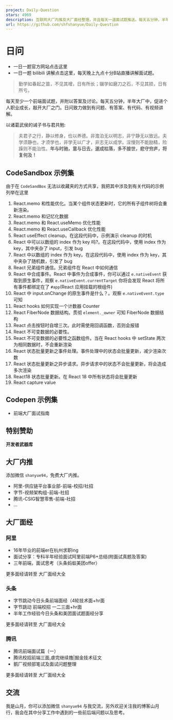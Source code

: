```yaml
---
project: Daily-Question
stars: 4969
description: 互联网大厂内推及大厂面经整理，并且每天一道面试题推送。每天五分钟，半年大厂中
url: https://github.com/shfshanyue/Daily-Question
---
```


日问
==

-   一日一题官方网站点击这里
-   一日一题 bilibili 讲解点击这里，每天晚上九点十分B站直播讲解面试题。

> 勤学如春起之苗，不见其增，日有所长；辍学如磨刀之石，不见其损，日有所亏。

每天至少一个前端面试题，并附以答案及讨论。每天五分钟，半年大厂中，促进个人职业成长，敲开大厂之门。日问致力做到有问题、有答案、有代码、有视频讲解。

以诸葛武侯的诫子书与君共勉:

> 夫君子之行，静以修身，俭以养德。非澹泊无以明志，非宁静无以致远。夫学须静也，才须学也，非学无以广才，非志无以成学。淫慢则不能励精，险躁则不能治性。**年与时驰，意与日去，遂成枯落，多不接世，悲守穷庐，将复何及！**

CodeSandbox 示例集
---------------

由于在 `CodeSandBox` 无法以收藏夹的方式共享，我把其中涉及到有关代码的示例列举在这里

1.  React.memo 和性能优化。当某个组件状态更新时，它的所有子组件树将会重新渲染。
2.  React.memo 和记忆化数据
3.  React.memo 和 React.useMemo 优化性能
4.  React.memo 和 React.useCallback 优化性能
5.  React useEffect cleanup。在这段代码中，示例演示 cleanup 的时机
6.  React 中可以以数组的 index 作为 key 吗?。在这段代码中，使用 index 作为 key，其中夹杂了 input，引发 bug
7.  React 中以数组的 index 作为 key。在这段代码中，使用 index 作为 key，其中夹杂了随机数，引发了 bug
8.  React 兄弟组件通信。兄弟组件在 React 中如何通信
9.  React 中合成事件。React 中事件为合成事件，你可以通过 `e.nativeEvent` 获取到原生事件，观察 `e.nativeEvent.currentTarget` 你将会发现 React 将所有事件都绑定在了 `#app`(React 应用挂载的根组件)
10.  React 中 input.onChange 的原生事件是什么？。观察 `e.nativeEvent.type` 可知
11.  React hooks 如何实现一个计数器 Counter
12.  React FiberNode 数据结构。贯彻 `element._owner` 可知 FiberNode 数据结构
13.  React 点击按钮时自增三次。此时需使用回调函数，否则会报错
14.  React 不可变数据的必要性。
15.  React 不可变数据的必要性之函数组件。当在 React hooks 中 setState 两次为相同数据时，不会重新渲染
16.  React 状态批量更新之事件处理。事件处理中的状态会批量更新，减少渲染次数
17.  React 状态批量更新之异步请求。异步请求中的状态不会批量更新，将会造成多次渲染
18.  React18 状态批量更新。在 React 18 中所有状态将会批量更新
19.  React capture value

Codepen 示例集
-----------

-   前端大厂面试指南

特别赞助
----

**开发者武器库**

大厂内推
----

添加微信 `shanyue94`，免费大厂内推。

-   阿里-供应链平台事业部-前端-校招/社招
-   字节-视频架构组-前端-社招
-   腾讯-CSIG智慧零售-前端-社招
-   ...

大厂面经
----

### 阿里

-   16年毕业的前端er在杭州求职ing
-   面试分享：专科半年经验面试阿里前端P6+总结(附面试真题及答案)
-   三年前端，面试思考（头条蚂蚁美团offer）

更多面经请转至 大厂面经大全

### 头条

-   字节跳动今日头条前端面经（4轮技术面+hr面
-   字节跳动 前端校招 一二三面+hr面
-   半年工作经验今日头条和美团面试题面经分享

更多面经请转至 大厂面经大全

### 腾讯

-   腾讯前端面试篇（一）
-   腾讯校招前端三面,虐完继续撸|掘金技术征文
-   鹅厂视频部笔试及面试问题整理

更多面经请转至 大厂面经大全

交流
--

我是山月，你可以添加微信 `shanyue94` 与我交流，另外欢迎关注我的博客山月行，我会在其中分享工作中遇到的一些前后端问题以及思考。
